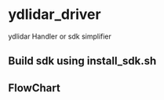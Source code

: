 # ydlidar_driver
ydlidar Handler or sdk simplifier


## Build sdk using install_sdk.sh


## FlowChart 
<p align="center">
  <img src="https://raw.githubusercontent.com/The-GUY-2024/Ydlidar_Driver/main/Lidar_flowchart.PNG" width="350 />
  
</p>
flowchart for a deep understanding on how is this handler is structure
